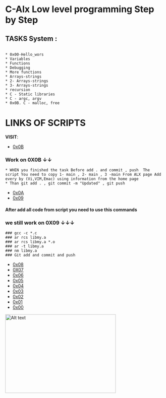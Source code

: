 # C-Alx Low level programming Step by Step 
## TASKS System : 
~~~~

* 0x00-Hello_wors
* Variables
* Functions 
* Debugging
* More functions 
* Arrays-strings
* 2- Arrays-strings
* 3- Arrays-strings
* recursion
* C - Static libraries
* C - argc, argv
* 0x0B. C - malloc, free
~~~~
# LINKS OF SCRIPTS 

**VISIT**: 
* [0x0B](https://docs.google.com/document/d/11lRtqeMn6EO1lRBOnAkI3308slU6IragAKl63So4e9c/edit)
### Work on 0X0B &darr;&darr;
~~~~
* WHEN you finished the task Before add . and commit , push  The script You need to copy 1- main , 2- main , 3 -main From ALX page Add every by (Vi,VIM,Emac) using information from the home page
* Than git add . , git commit -m "Updated" , git push
~~~~
* [0x0A](https://docs.google.com/document/d/1VMExs_UzYck9teoeIV2Oxs4ELT9I4fDOQycA7X52WwU/edit)
* [0x09](https://docs.google.com/document/d/1l3pwm5IBMyp51aOYDLcaO7iKPQIv-S_dqlYm7purzLY/edit)
#### After add all code from script you need to use this commands 
### we still work on 0X09 &darr;&darr;&darr;
~~~~
### gcc -c *.c 
### ar rcs libmy.a
### ar rcs libmy.a *.o
### ar -t libmy.a
### nm libmy.a  
### Git add and commit and push 
~~~~
* [0x08](https://docs.google.com/document/d/1ajmfOT-0mKA3gEJ7DVP6lLA1cmDTc2SE0fZUzsFdHC0/edit)
* [0X07](https://docs.google.com/document/d/1ySWG3i7271JBSQ15mW1OKdyUtpduH1dnQ046KVh0Kms/edit)
* [0x06](https://docs.google.com/document/d/1q_RncpYwnQ_BaAofEeZlMDe3KIXEx-_Sk6IV45xIP7o/edit)
* [0x05](https://docs.google.com/document/d/1xDuKCHrMAqos3HaFEnGNyvsR7tnp4XRJV9jUN39Kf3o/edit?pli=1)
* [0x04](https://docs.google.com/document/d/1imzQClExSRyc2WoIf2aH9bRZv6X_TSehpZAHZdtdTF8/edit0)
* [0x03](https://docs.google.com/document/d/1lbappd1BBE-Br4UWB0-TupuPM8SR8f1bsFMXe1BpxdY/edit)
* [0x02](https://docs.google.com/document/d/1puwxOfTE395rttYFrZ3bETS2gu1WPlWrfnmMGIkeZHw/edit)
* [0x01](https://docs.google.com/document/d/1APA-4CStOhrDYvsb9cAtTP66o_Ny3icpuF5UMPjAaL4/edit)
* [0x00](https://docs.google.com/document/d/1G6DezVAm_3ZVtF-mQsdYsJVCLPqxfqt6SQI5V31TI1w/edit)



<img src="https://webimages.mongodb.com/_com_assets/cms/l3etz1z9tduxvdoni-c.svg?auto=format%2Ccompress&ch=DPR&w=135" alt="Alt text" width="350" height="250">


